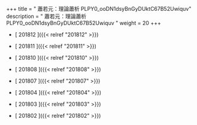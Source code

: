 +++
title = "  蕭若元：理論蕭析 PLPY0_ooDN1dsyBnGyDUktC67B52Uwiquv"
description = "  蕭若元：理論蕭析 PLPY0_ooDN1dsyBnGyDUktC67B52Uwiquv  "
weight = 20
+++



* [ 201812 ]({{< relref "201812" >}})


* [ 201811 ]({{< relref "201811" >}})


* [ 201810 ]({{< relref "201810" >}})


* [ 201808 ]({{< relref "201808" >}})


* [ 201807 ]({{< relref "201807" >}})


* [ 201804 ]({{< relref "201804" >}})


* [ 201803 ]({{< relref "201803" >}})


* [ 201802 ]({{< relref "201802" >}})


